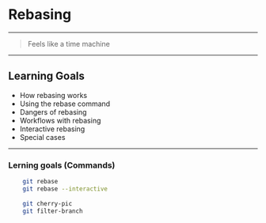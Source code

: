 # Rebasing

---


> Feels like a time machine


---


## Learning Goals

 * How rebasing works
 * Using the rebase command
 * Dangers of rebasing
 * Workflows with rebasing
 * Interactive rebasing
 * Special cases


---


### Lerning goals (Commands)

```bash
    git rebase
    git rebase --interactive
    
    git cherry-pic
    git filter-branch
```

